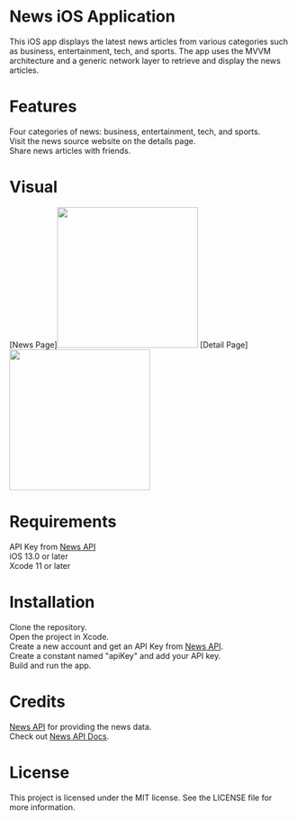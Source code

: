 # News iOS Application

This iOS app displays the latest news articles from various categories such as business, entertainment, tech, and sports. The app uses the MVVM architecture and a generic network layer to retrieve and display the news articles.

# Features
Four categories of news: business, entertainment, tech, and sports.\
Visit the news source website on the details page.\
Share news articles with friends.

# Visual
[News Page]<img src="https://github.com/burak-bilgen/News/blob/main/news.gif" width="250" />
[Detail Page]<img src="https://github.com/burak-bilgen/News/blob/main/detail.gif" width="250" />

# Requirements
API Key from [News API](https://newsapi.org/)\
iOS 13.0 or later\
Xcode 11 or later

# Installation
Clone the repository.\
Open the project in Xcode.\
Create a new account and get an API Key from [News API](https://newsapi.org/register).\
Create a constant named "apiKey" and add your API key.\
Build and run the app.

# Credits
[News API](https://newsapi.org/) for providing the news data.\
Check out [News API Docs](https://newsapi.org/docs/).

# License
This project is licensed under the MIT license. See the LICENSE file for more information.
